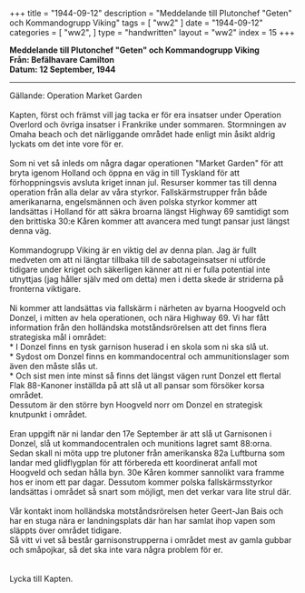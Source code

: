 +++
title = "1944-09-12"
description = "Meddelande till Plutonchef \"Geten\" och Kommandogrupp Viking"
tags = [
    "ww2"
]
date = "1944-09-12"
categories = [
    "ww2",
]
type = "handwritten"
layout = "ww2"
index = 15
+++

**Meddelande till Plutonchef "Geten" och Kommandogrupp Viking**
\
**Från: Befälhavare Camilton**
\
**Datum: 12 September, 1944**

---
Gällande: Operation Market Garden
\
\
Kapten, först och främst vill jag tacka er för era insatser under Operation Overlord och övriga insatser i Frankrike under sommaren. Stormningen av Omaha beach och det närliggande området hade enligt min åsikt aldrig lyckats om det inte vore för er.
\
\
Som ni vet så inleds om några dagar operationen "Market Garden" för att bryta igenom Holland och öppna en väg in till Tyskland för att förhoppningsvis avsluta kriget innan jul. Resurser kommer tas till denna operation från alla delar av våra styrkor. Fallskärmstrupper från både amerikanarna, engelsmännen och även polska styrkor kommer att landsättas i Holland för att säkra broarna längst Highway 69 samtidigt som den brittiska 30:e Kåren kommer att avancera med tungt pansar just längst denna väg.
\
\
Kommandogrupp Viking är en viktig del av denna plan. Jag är fullt medveten om att ni längtar tillbaka till de sabotageinsatser ni utförde tidigare under kriget och säkerligen känner att ni er fulla potential inte utnyttjas (jag håller själv med om detta) men i detta skede är striderna på fronterna viktigare.
\
\
Ni kommer att landsättas via fallskärm i närheten av byarna Hoogveld och Donzel, i mitten av hela operationen, och nära Highway 69. Vi har fått information från den holländska motståndsrörelsen att det finns flera strategiska mål i området:
\
\* I Donzel finns en tysk garnison huserad i en skola som ni ska slå ut.
\
\* Sydost om Donzel finns en kommandocentral och ammunitionslager som även den måste slås ut.
\
\* Och sist men inte minst så finns det längst vägen runt Donzel ett flertal Flak 88-Kanoner inställda på att slå ut all pansar som försöker korsa området.
\
Dessutom är den större byn Hoogveld norr om Donzel en strategisk knutpunkt i området.
\
\
Eran uppgift när ni landar den 17e September är att slå ut Garnisonen i Donzel, slå ut kommandocentralen och munitions lagret samt 88:orna. Sedan skall ni möta upp tre plutoner från amerikanska 82a Luftburna som landar med glidflygplan för att förbereda ett koordinerat anfall mot Hoogveld och sedan hålla byn. 30e Kåren kommer sannolikt vara framme hos er inom ett par dagar. Dessutom kommer polska fallskärmsstyrkor landsättas i området så snart som möjligt, men det verkar vara lite strul där. 
\
\
Vår kontakt inom holländska motståndsrörelsen heter Geert-Jan Bais och har en stuga nära er landningsplats där han har samlat ihop vapen som släppts över området tidigare.
\
Så vitt vi vet så består garnisonstrupperna i området mest av gamla gubbar och småpojkar, så det ska inte vara några problem för er.
\
\
\
Lycka till Kapten. 

